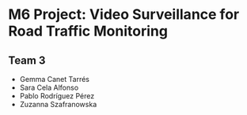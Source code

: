 # M6 Project: Video Surveillance for Road Traffic Monitoring


## Team 3

- Gemma Canet Tarrés
- Sara Cela Alfonso
- Pablo Rodríguez Pérez
- Zuzanna Szafranowska